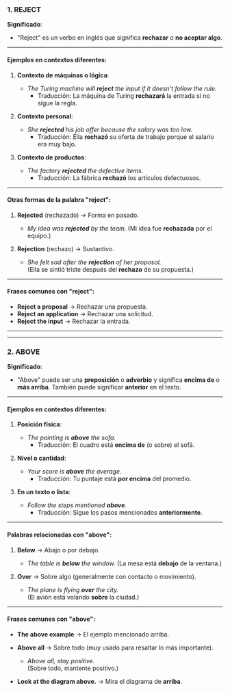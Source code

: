 
### **1. REJECT**

**Significado**:

- "Reject" es un verbo en inglés que significa **rechazar** o **no aceptar algo**.

---

#### **Ejemplos en contextos diferentes**:

1. **Contexto de máquinas o lógica**:
    
    - _The Turing machine will **reject** the input if it doesn't follow the rule._
        - Traducción: La máquina de Turing **rechazará** la entrada si no sigue la regla.
2. **Contexto personal**:
    
    - _She **rejected** his job offer because the salary was too low._
        - Traducción: Ella **rechazó** su oferta de trabajo porque el salario era muy bajo.
3. **Contexto de productos**:
    
    - _The factory **rejected** the defective items._
        - Traducción: La fábrica **rechazó** los artículos defectuosos.

---

#### **Otras formas de la palabra "reject"**:

1. **Rejected** (rechazado) → Forma en pasado.
    
    - _My idea was **rejected** by the team._ (Mi idea fue **rechazada** por el equipo.)
2. **Rejection** (rechazo) → Sustantivo.
    
    - _She felt sad after the **rejection** of her proposal._  
        (Ella se sintió triste después del **rechazo** de su propuesta.)

---

#### **Frases comunes con "reject"**:

- **Reject a proposal** → Rechazar una propuesta.
- **Reject an application** → Rechazar una solicitud.
- **Reject the input** → Rechazar la entrada.

---

---

### **2. ABOVE**

**Significado**:

- "Above" puede ser una **preposición** o **adverbio** y significa **encima de** o **más arriba**. También puede significar **anterior** en el texto.

---

#### **Ejemplos en contextos diferentes**:

1. **Posición física**:
    
    - _The painting is **above** the sofa._
        - Traducción: El cuadro está **encima de** (o sobre) el sofá.
2. **Nivel o cantidad**:
    
    - _Your score is **above** the average._
        - Traducción: Tu puntaje está **por encima** del promedio.
3. **En un texto o lista**:
    
    - _Follow the steps mentioned **above**._
        - Traducción: Sigue los pasos mencionados **anteriormente**.

---

#### **Palabras relacionadas con "above"**:

1. **Below** → Abajo o por debajo.
    
    - _The table is **below** the window._ (La mesa está **debajo** de la ventana.)
2. **Over** → Sobre algo (generalmente con contacto o movimiento).
    
    - _The plane is flying **over** the city._  
        (El avión está volando **sobre** la ciudad.)

---

#### **Frases comunes con "above"**:

- **The above example** → El ejemplo mencionado arriba.
    
- **Above all** → Sobre todo (muy usado para resaltar lo más importante).
    
    - _Above all, stay positive._  
        (Sobre todo, mantente positivo.)
- **Look at the diagram above.** → Mira el diagrama de **arriba**.